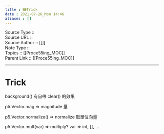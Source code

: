 ```yaml
---
title : 🖼️Trick
date : 2021-07-26_Mon 14:46
aliases : []
---
```

Source Type :: <br>
Source URL :: <br>
Source Author :: [[]]<br>
Note Type :: <br>
Topics :: [[Proce55ing_MOC]]<br>
Parent Link :: [[Proce55ing_MOC]]<br>

---
# Trick

background() 有自帶 clear() 的效果

p5.Vector.mag ⇒ magnitude 量

p5.Vector.normalize() ⇒ normalize 取單位向量

p5.Vector.mult(var) ⇒ multiply? var ⇒ int, [], ...